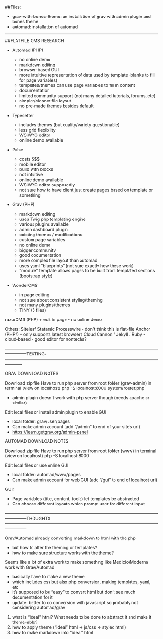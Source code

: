
##Files:
- grav-with-bones-theme: an installation of grav with admin plugin and bones theme
- automad: installation of automad


***

##FLATFILE CMS RESEARCH

- Automad (PHP)
	- no online demo
	- markdown editing 
	+ browser-based GUI
	+ more intuitive representation of data used by template (blanks to fill for page variables)
	+ templates/themes can use page variables to fill in content
	+ documentation
	- limited community support (not many detailed tutorials, forums, etc)
	+ simpler/cleaner file layout
	- no pre-made themes besides default

- Typesetter
	+ includes themes (but quality/variety questionable)
	- less grid flexibility
	+ WSIWYG editor
	- online demo available


- Pulse
	- costs $$$
	+ mobile editor
	- build with blocks
	- not intuitive
	- online demo available
	- WSIWYG editor supposedly
	- not sure how to have client just create pages based on template or something

- Grav (PHP)
	- markdown editing
	- uses Twig php templating engine 
	+ various plugins available
	+ admin dashboard plugin
	+ existing themes / modifications
	+ custom page variables
	- no online demo
	+ bigger community
	+ good documentation
	- more complex file layout than automad
	- uses yaml “blueprints” (not sure exactly how these work)
	+ “module” template allows pages to be built from templated sections (bootstrap style)


- WonderCMS
	+ in page editing
	- not sure about consistent styling/theming
	- not many plugins/themes
	+ TINY (5 files)

razorCMS (PHP)
	+ edit in page
	- no online demo

Others:
Siteleaf
Statamic
Processwire - don't think this is flat-file
Anchor (PHP?)
	- only supports latest browsers
Cloud Cannon / Jekyll / Ruby
	- cloud-based
	- good editor for nontechs?


—————————————————————————————————————————TESTING:————————————————————————————————————————

GRAV DOWNLOAD NOTES

Download zip file
Have to run php server from root folder (grav-admin) in terminal (view on localhost)
php -S localhost:8000 system/router.php
- admin plugin doesn't work with php server though (needs apache or similar)

Edit local files or install admin plugin to enable GUI
- local folder: grav/user/pages
- Can make admin account (add “/admin” to end of your site’s url)
- https://learn.getgrav.org/admin-panel



AUTOMAD DOWNLOAD NOTES

Download zip file
Have to run php server from root folder (www) in terminal (view on localhost)
php -S localhost:8000

Edit local files or use online GUI
- local folder: automad/www/pages
- Can make admin account for web GUI (add “/gui” to end of localhost url)

GUI:
- Page variables (title, content, tools) let templates be abstracted
- Can choose different layouts which prompt user for different input

—————————————————————————————————————————THOUGHTS—————————————————————————————————————————

Grav/Automad already converting markdown to html with the php
- but how to alter the theming or templates?
- how to make sure structure works with the theme?

Seems like a lot of extra work to make something like Medicio/Moderna work with Grav/Automad
- basically have to make a new theme 
- which includes css but also php conversion, making templates, yaml, etc
- it’s supposed to be “easy” to convert html but don’t see much documentation for it
- update: better to do conversion with javascript so probably not considering automad/grav

1. what is “ideal” html? What needs to be done to abstract it and make it theme-able?
2. how to apply theme (“ideal” html -> js/css -> styled html)
3. how to make markdown into “ideal” html


